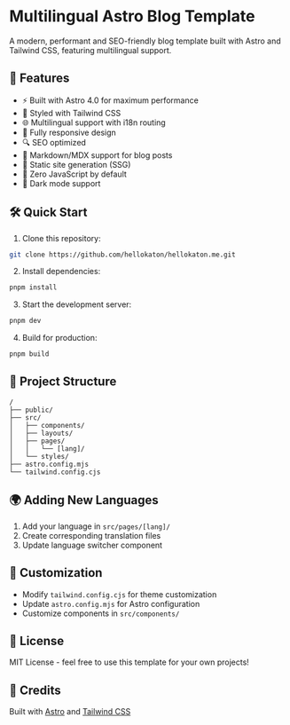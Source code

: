 # Multilingual Astro Blog Template

A modern, performant and SEO-friendly blog template built with Astro and Tailwind CSS, featuring multilingual support.

## 🚀 Features

- ⚡️ Built with Astro 4.0 for maximum performance
- 🎨 Styled with Tailwind CSS
- 🌐 Multilingual support with i18n routing
- 📱 Fully responsive design
- 🔍 SEO optimized
- 📝 Markdown/MDX support for blog posts
- 🔄 Static site generation (SSG)
- 🎯 Zero JavaScript by default
- 🎨 Dark mode support

## 🛠️ Quick Start

1. Clone this repository:

```bash
git clone https://github.com/hellokaton/hellokaton.me.git
```

2. Install dependencies:

```bash
pnpm install
```

3. Start the development server:

```bash
pnpm dev
```

4. Build for production:

```bash
pnpm build
```

## 📁 Project Structure

```
/
├── public/
├── src/
│   ├── components/
│   ├── layouts/
│   ├── pages/
│   │   └── [lang]/
│   └── styles/
├── astro.config.mjs
└── tailwind.config.cjs
```

## 🌍 Adding New Languages

1. Add your language in `src/pages/[lang]/`
2. Create corresponding translation files
3. Update language switcher component

## 🎨 Customization

- Modify `tailwind.config.cjs` for theme customization
- Update `astro.config.mjs` for Astro configuration
- Customize components in `src/components/`

## 📄 License

MIT License - feel free to use this template for your own projects!

## 🙏 Credits

Built with [Astro](https://astro.build) and [Tailwind CSS](https://tailwindcss.com)
